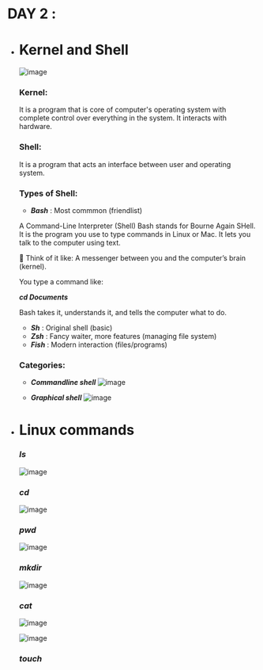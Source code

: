 # DAY 2 :
* # Kernel and Shell
  ![image](https://github.com/user-attachments/assets/884fa9e1-3ff3-4c51-b67e-bb392281eb98)
    ### Kernel:
    It is a program that is core of computer's operating system with complete control over everything in the system. It interacts with hardware.
    ### Shell:
    It is a program that acts an interface between user and operating system.
    
    ### Types of Shell:
    * **_Bash_** : Most commmon (friendlist)
      
    A Command-Line Interpreter (Shell)
    Bash stands for Bourne Again SHell.
    It is the program you use to type commands in Linux or Mac. It lets you talk to the computer using text.

    💬 Think of it like:
    A messenger between you and the computer’s brain (kernel).
  
    You type a command like:
  
    **_cd Documents_**
  
    Bash takes it, understands it, and tells the computer what to do.


    * **_Sh_** : Original shell (basic)
    * **_Zsh_** : Fancy waiter, more features (managing file system)
    * **_Fish_** : Modern interaction (files/programs)
     
    ### Categories:
    * **_Commandline shell_**
      ![image](https://github.com/user-attachments/assets/e841590f-de47-4e8a-9911-42e79f8f4fc6)

    * **_Graphical shell_**
      ![image](https://github.com/user-attachments/assets/b14725f2-de83-4304-b1a7-1741d80757ff)

* # Linux commands
    ### **_ls_**
    ![image](https://github.com/user-attachments/assets/7c73e51f-c456-42fc-9cc5-43673098771e)
  
    ### **_cd_**
    ![image](https://github.com/user-attachments/assets/e4b50267-293a-4786-b246-5bf2b3764d98)
  
    ### **_pwd_**
    ![image](https://github.com/user-attachments/assets/71149211-c6ed-4062-8f04-4833a4d81fa7)
  
    ### **_mkdir_**
    ![image](https://github.com/user-attachments/assets/118a6b10-efda-470b-9b82-dad491e20043)
  
    ### **_cat_**
    ![image](https://github.com/user-attachments/assets/83287531-cee5-4ff5-a15d-e88b7f9a5001)

    ![image](https://github.com/user-attachments/assets/1d942193-7345-4ca6-9512-dcf515ead219)
  
    ### **_touch_**
    

  

 
    
     
